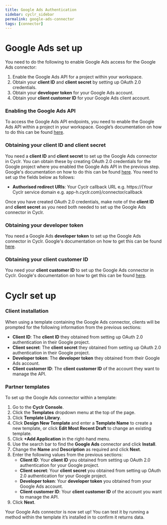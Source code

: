 ```yaml
---
title: Google Ads Authentication
sidebar: cyclr_sidebar
permalink: google-ads-connector
tags: [connector]
---
```


# Google Ads set up

You need to do the following to enable Google Ads access for the Google Ads connector:

1. Enable the Google Ads API for a project within your workspace.
2. Obtain your **client ID** and **client secret** by setting up OAuth 2.0 credentials.
3. Obtain your **developer token** for your Google Ads account.
4. Obtain your **client customer ID** for your Google Ads client account.

### Enabling the Google Ads API

To access the Google Ads API endpoints, you need to enable the Google Ads API within a project in your workspace. Google’s documentation on how to do this can be found [here](https://support.google.com/googleapi/answer/6158841?hl=en).

### Obtaining your client ID and client secret

You need a **client ID** and **client secret** to set up the Google Ads connector in Cyclr. You can obtain these by creating OAuth 2.0 credentials for the Google project where you enabled the Google Ads API in the previous step. Google's documentation on how to do this can be found [here](https://support.google.com/cloud/answer/6158849?hl=en). You need to set up the fields below as follows:

-   **Authorised redirect URIs**: Your Cyclr callback URL e.g. https://{Your Cyclr service domain e.g. app-h.cyclr.com}/connector/callback

Once you have created OAuth 2.0 credentials, make note of the **client ID** and **client secret** as you need both needed to set up the Google Ads connector in Cyclr.

### Obtaining your developer token

You need a Google Ads **developer token** to set up the Google Ads connector in Cyclr. Google's documentation on how to get this can be found [here](https://developers.google.com/google-ads/api/docs/first-call/dev-token).

### Obtaining your client customer ID

You need your **client customer ID** to set up the Google Ads connector in Cyclr. Google's documentation on how to get this can be found [here](https://support.google.com/google-ads/answer/1704344?hl=en-GB).

# Cyclr set up

### Client installation

When using a template containing the Google Ads connector, clients will be prompted for the following information from the previous sections:

-   **Client ID**: The **client ID** they obtained from setting up OAuth 2.0 authentication in their Google project.
-   **Client secret**: The **client secret** they obtained from setting up OAuth 2.0 authentication in their Google project.
-   **Developer token**: The **developer token** they obtained from their Google Ads account.
-   **Client customer ID**: The **client customer ID** of the account they want to manage the API.

### Partner templates

To set up the Google Ads connector within a template:

1. Go to the **Cyclr Console**.
2. Click the **Templates** dropdown menu at the top of the page.
3. Click **Template Library**.
4. Click **Design New Template** and enter a **Template Name** to create a new template, or click **Edit Most Recent Draft** to change an existing template.
5. Click **+Add Application** in the right-hand menu.
6. Use the search bar to find the **Google Ads** connector and click **Install**.
7. Change the **Name** and **Description** as required and click **Next**.
8. Enter the following values from the previous sections:
    - **Client ID**: Your **client ID** you obtained from setting up OAuth 2.0 authentication for your Google project.
    - **Client secret**: Your **client secret** you obtained from setting up OAuth 2.0 authentication for your Google project.
    - **Developer token**: Your **developer token** you obtained from your Google Ads account.
    - **Client customer ID**: Your **client customer ID** of the account you want to manage the API.
9. Click **Next**.

Your Google Ads connector is now set up! You can test it by running a method within the template it’s installed in to confirm it returns data.
